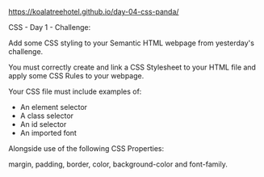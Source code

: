https://koalatreehotel.github.io/day-04-css-panda/

CSS - Day 1 - Challenge:

Add some CSS styling to your Semantic HTML webpage from yesterday's challenge.

You must correctly create and link a CSS Stylesheet to your HTML file and 
apply some CSS Rules to your webpage.

Your CSS file must include examples of:

- An element selector
- A class selector
- An id selector
- An imported font

Alongside use of the following CSS Properties: 

margin, padding, border, color, background-color and font-family.